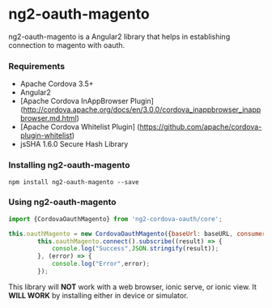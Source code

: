 # ng2-oauth-magento
ng2-oauth-magento is a Angular2 library that helps in establishing connection to magento with oauth. 

### Requirements
* Apache Cordova 3.5+
* Angular2
* [Apache Cordova InAppBrowser Plugin] (http://cordova.apache.org/docs/en/3.0.0/cordova_inappbrowser_inappbrowser.md.html)
* [Apache Cordova Whitelist Plugin] (https://github.com/apache/cordova-plugin-whitelist) 
* jsSHA 1.6.0 Secure Hash Library	

### Installing ng2-oauth-magento
```
npm install ng2-oauth-magento --save
```
### Using ng2-oauth-magento

```javascript
import {CordovaOauthMagento} from 'ng2-cordova-oauth/core';

this.oauthMagento = new CordovaOauthMagento({baseUrl: baseURL, consumerKey: consumerKey, consumetSecretKey: consumetSecretKey});
        this.oauthMagento.connect().subscribe((result) => {
            console.log("Success",JSON.stringify(result));
        }, (error) => {
            console.log("Error",error);
        });
```
This library will **NOT** work with a web browser, ionic serve, or ionic view.  It **WILL WORK** by installing either in device or simulator.
